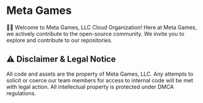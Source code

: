 # Meta Games
🙋‍♀️ Welcome to Meta Games, LLC Cloud Organization! Here at Meta Games, we actively contribute to the open-source community. We invite you to explore and contribute to our repositories.

## ⚠️ Disclaimer & Legal Notice
All code and assets are the property of Meta Games, LLC. Any attempts to solicit or coerce our team members for access to internal code will be met with legal action. All intellectual property is protected under DMCA regulations.
